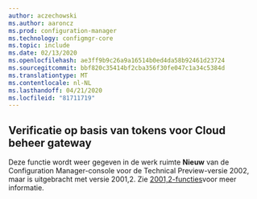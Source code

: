 ```yaml
---
author: aczechowski
ms.author: aaroncz
ms.prod: configuration-manager
ms.technology: configmgr-core
ms.topic: include
ms.date: 02/13/2020
ms.openlocfilehash: ae3ff9b9c26a9a16514b0ed4da58b92461d23724
ms.sourcegitcommit: bbf820c35414bf2cba356f30fe047c1a34c5384d
ms.translationtype: MT
ms.contentlocale: nl-NL
ms.lasthandoff: 04/21/2020
ms.locfileid: "81711719"
---
```

## <a name="token-based-authentication-for-cloud-management-gateway"></a><a name="bkmk_cmg"></a>Verificatie op basis van tokens voor Cloud beheer gateway

<!--5686290-->

Deze functie wordt weer gegeven in de werk ruimte **Nieuw** van de Configuration Manager-console voor de Technical Preview-versie 2002, maar is uitgebracht met versie 2001,2. Zie [2001,2-functies](../../technical-preview-2001-2.md#bkmk_cmg)voor meer informatie.
